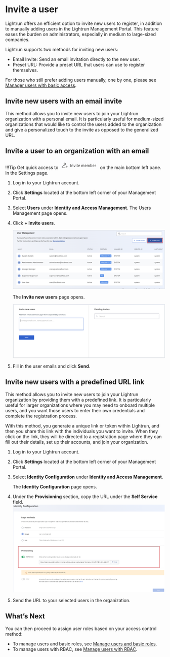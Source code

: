 # Invite a user

Lightrun offers an efficient option to invite new users to register, in addition to manually adding users in the Lightrun Management Portal. This feature eases the burden on administrators, especially in medium to large-sized companies. 

Lightrun supports two methods for inviting new users:

- Email Invite: Send an email invitation directly to the new user.
- Preset URL: Provide a preset URL that users can use to register themselves.
  
For those who still prefer adding users manually, one by one, please see [Manager users with basic access](manage-users.md).

## Invite new users with an email invite

This method allows you to invite new users to join your Lightrun organization with a personal email. It is particularly useful for medium-sized organizations that would like to control the users added to the organization and give a personalized touch to the invite as opposed to the generalized URL. 

## Invite a user to an organization with an email

!!!Tip
    Get quick access to ![Invite member](../assets/images/user-management-invite-member-home-page.png) on the main bottom left pane. In the Settings page.

1. Log in to your Lightrun account.
2. Click **Settings** located at the bottom left corner of your Management Portal.
3. Select **Users** under **Identity and Access Management**. The Users Management page opens.
4. Click **+ Invite users**.

    ![Invite member](../assets/images/user-management-invite-user.png)

    The **Invite new users** page opens.

    ![Invite member](../assets/images/user-management-email-invite.png)

5. Fill in the user emails and click **Send**.
    
## Invite new users with a predefined URL link

This method allows you to invite new users to join your Lightrun organization by providing them with a predefined link. It is particularly useful for larger organizations where you may need to onboard multiple users, and you want those users to enter their own credentials and complete the registration process.

With this method, you generate a unique link or token within Lightrun, and then you share this link with the individuals you want to invite. When they click on the link, they will be directed to a registration page where they can fill out their details, set up their accounts, and join your organization.

1. Log in to your Lightrun account.
2. Click **Settings** located at the bottom left corner of your Management Portal.
3. Select **Identity Configuration** under **Identity and Access Management**. 

    The **Identity Configuration** page opens.

4. Under the **Provisioning** section, copy the URL under the **Self Service** field.
    ![Self Service page](user-management-self-service.png)
5. Send the URL to your selected users in the organization.

## What’s Next

You can then proceed to assign user roles based on your access control method:

- To manage users and basic roles, see [Manage users and basic roles](manage-users.md).
- To manage users with RBAC, see [Manage users with RBAC](rbac/manage-users.md). 




